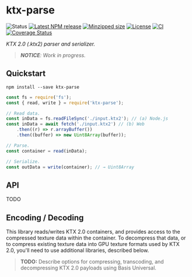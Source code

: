# ktx-parse

![Status](https://img.shields.io/badge/status-incomplete-orange.svg)
[![Latest NPM release](https://img.shields.io/npm/v/ktx-parse.svg)](https://www.npmjs.com/package/ktx-parse)
[![Minzipped size](https://badgen.net/bundlephobia/minzip/ktx-parse)](https://bundlephobia.com/result?p=ktx-parse)
[![License](https://img.shields.io/badge/license-MIT-007ec6.svg)](https://github.com/donmccurdy/KTX-Parse/blob/main/LICENSE)
[![CI](https://github.com/donmccurdy/KTX-parse/workflows/CI/badge.svg?branch=main&event=push)](https://github.com/donmccurdy/KTX-parse/actions?query=workflow%3ACI)
[![Coverage Status](https://coveralls.io/repos/github/donmccurdy/KTX2-parse/badge.svg?branch=main)](https://coveralls.io/github/donmccurdy/KTX2-parse?branch=main)

*KTX 2.0 (.ktx2) parser and serializer.*

> _**NOTICE**: Work in progress._

## Quickstart

```
npm install --save ktx-parse
```

```js
const fs = require('fs');
const { read, write } = require('ktx-parse');

// Read data.
const inData = fs.readFileSync('./input.ktx2'); // (a) Node.js
const inData = await fetch('./input.ktx2') // (b) Web
    .then((r) => r.arrayBuffer())
    .then((buffer) => new Uint8Array(buffer));

// Parse.
const container = read(inData);

// Serialize.
const outData = write(container); // → Uint8Array
```

## API

TODO

## Encoding / Decoding

This library reads/writes KTX 2.0 containers, and provides access to the compressed texture data within the container. To decompress that data, or to compress existing texture data into GPU texture formats used by KTX 2.0, you'll need to use additional libraries, described below.

> **TODO:** Describe options for compressing, transcoding, and decompressing KTX 2.0 payloads using Basis Universal.
